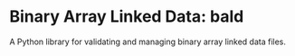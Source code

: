 # Binary Array Linked Data: bald

A Python library for validating and managing binary array linked data files.
